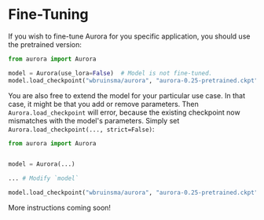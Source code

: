 # Fine-Tuning

If you wish to fine-tune Aurora for you specific application,
you should use the pretrained version:

```python
from aurora import Aurora

model = Aurora(use_lora=False)  # Model is not fine-tuned.
model.load_checkpoint("wbruinsma/aurora", "aurora-0.25-pretrained.ckpt")
```

You are also free to extend the model for your particular use case.
In that case, it might be that you add or remove parameters.
Then `Aurora.load_checkpoint` will error,
because the existing checkpoint now mismatches with the model's parameters.
Simply set `Aurora.load_checkpoint(..., strict=False)`:

```python
from aurora import Aurora


model = Aurora(...)

... # Modify `model`

model.load_checkpoint("wbruinsma/aurora", "aurora-0.25-pretrained.ckpt", strict=False)
```

More instructions coming soon!
